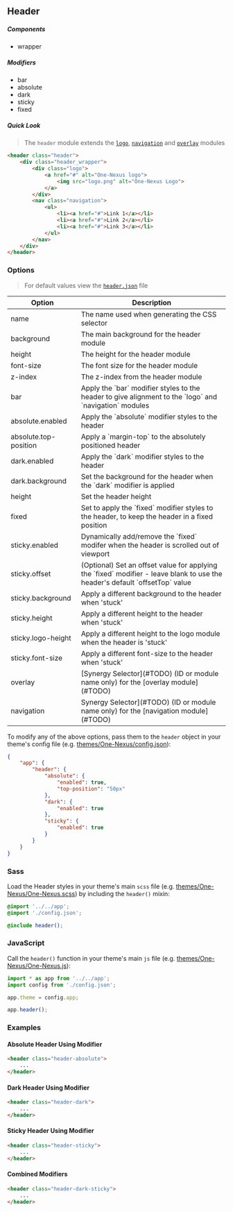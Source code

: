 ## Header

##### Components

* wrapper

##### Modifiers

* bar
* absolute
* dark
* sticky
* fixed

##### Quick Look

> The `header` module extends the [`logo`](#TODO), [`navigation`](#TODO) and [`overlay`](#TODO) modules

```html
<header class="header">
    <div class="header_wrapper">
        <div class="logo">
            <a href="#" alt="One-Nexus logo">
                <img src="logo.png" alt="One-Nexus Logo">
            </a>
        </div>
        <nav class="navigation">
            <ul>
                <li><a href="#">Link 1</a></li>
                <li><a href="#">Link 2</a></li>
                <li><a href="#">Link 3</a></li>
            </ul>
        </nav>
    </div>
</header>
```

### Options

> For default values view the [`header.json`](header.json) file

<table class="table">
    <thead>
        <tr>
            <th>Option</th>
            <th>Description</th>
        </tr>
    </thead>
    <tbody>
        <tr>
            <td>name</td>
            <td>The name used when generating the CSS selector</td>
        </tr>
        <tr>
            <td>background</td>
            <td>The main background for the header module</td>
        </tr>
        <tr>
            <td>height</td>
            <td>The height for the header module</td>
        </tr>
        <tr>
            <td>font-size</td>
            <td>The font size for the header module</td>
        </tr>
        <tr>
            <td>z-index</td>
            <td>The z-index from the header module</td>
        </tr>
        <tr>
            <td>bar</td>
            <td>Apply the `bar` modifier styles to the header to give alignment to the `logo` and `navigation` modules</td>
        </tr>
        <tr>
            <td>absolute.enabled</td>
            <td>Apply the `absolute` modifier styles to the header</td>
        </tr>
        <tr>
            <td>absolute.top-position</td>
            <td>Apply a `margin-top` to the absolutely positioned header</td>
        </tr>
        <tr>
            <td>dark.enabled</td>
            <td>Apply the `dark` modifier styles to the header</td>
        </tr>
        <tr>
            <td>dark.background</td>
            <td>Set the background for the header when the `dark` modifier is applied</td>
        </tr>
        <tr>
            <td>height</td>
            <td>Set the header height</td>
        </tr>
        <tr>
            <td>fixed</td>
            <td>Set to apply the `fixed` modifier styles to the header, to keep the header in a fixed position</td>
        </tr>
        <tr>
            <td>sticky.enabled</td>
            <td>Dynamically add/remove the `fixed` modifer when the header is scrolled out of viewport</td>
        </tr>
        <tr>
            <td>sticky.offset</td>
            <td>(Optional) Set an offset value for applying the `fixed` modifier - leave blank to use the header's default `offsetTop` value</td>
        </tr>
        <tr>
            <td>sticky.background</td>
            <td>Apply a different background to the header when 'stuck'</td>
        </tr>
        <tr>
            <td>sticky.height</td>
            <td>Apply a different height to the header when 'stuck'</td>
        </tr>
        <tr>
            <td>sticky.logo-height</td>
            <td>Apply a different height to the logo module when the header is 'stuck'</td>
        </tr>
        <tr>
            <td>sticky.font-size</td>
            <td>Apply a different font-size to the header when 'stuck'</td>
        </tr>
        <tr>
            <td>overlay</td>
            <td>[Synergy Selector](#TODO) (ID or module name only) for the [overlay module](#TODO)</td>
        </tr>
        <tr>
            <td>navigation</td>
            <td>Synergy Selector](#TODO) (ID or module name only) for the [navigation module](#TODO)</td>
        </tr>
    </tbody>
</table>

To modify any of the above options, pass them to the `header` object in your theme's config file (e.g. [themes/One-Nexus/config.json](../../../themes/One-Nexus/config.json)):

```json
{
    "app": {
        "header": {
            "absolute": {
                "enabled": true,
                "top-position": "50px"
            }, 
            "dark": {
                "enabled": true
            },
            "sticky": {
                "enabled": true
            }
        }
    }
}
```

### Sass

Load the Header styles in your theme's main `scss` file (e.g. [themes/One-Nexus/One-Nexus.scss](../../../themes/One-Nexus/One-Nexus.scss)) by including the `header()` mixin:

```scss
@import '../../app';
@import './config.json';

@include header();
```

### JavaScript

Call the `header()` function in your theme's main `js` file (e.g. [themes/One-Nexus/One-Nexus.js](../../../themes/One-Nexus/One-Nexus.js)):

```js
import * as app from '../../app';
import config from './config.json';

app.theme = config.app;

app.header();
```

### Examples

#### Absolute Header Using Modifier

```html
<header class="header-absolute">
    ...
</header>
```

#### Dark Header Using Modifier

```html
<header class="header-dark">
    ...
</header>
```

#### Sticky Header Using Modifier

```html
<header class="header-sticky">
    ...
</header>
```

#### Combined Modifiers

```html
<header class="header-dark-sticky">
    ...
</header>
```